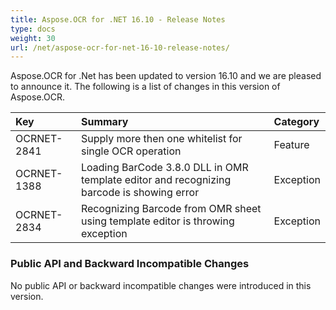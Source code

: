 ```yaml
---
title: Aspose.OCR for .NET 16.10 - Release Notes
type: docs
weight: 30
url: /net/aspose-ocr-for-net-16-10-release-notes/
---
```


Aspose.OCR for .Net has been updated to version 16.10 and we are pleased to announce it. The following is a list of changes in this version of Aspose.OCR.

|**Key**|**Summary**|**Category**|
| :- | :- | :- |
|OCRNET-2841|Supply more then one whitelist for single OCR operation|Feature|
|OCRNET-1388|Loading BarCode 3.8.0 DLL in OMR template editor and recognizing barcode is showing error|Exception|
|OCRNET-2834|Recognizing Barcode from OMR sheet using template editor is throwing exception|Exception|
### **Public API and Backward Incompatible Changes**
No public API or backward incompatible changes were introduced in this version.
